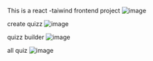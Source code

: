 This is a react -taiwind frontend project 
![image](https://github.com/user-attachments/assets/e7a9f4d2-139f-4b65-8ee2-f57a3286ed8b)

create quizz
![image](https://github.com/user-attachments/assets/978bdab5-7151-4400-b32d-2ffa7c923291)

quizz builder 
![image](https://github.com/user-attachments/assets/6edb3700-3cd1-4c92-a6c9-f00012e8c86f)

all quiz 
![image](https://github.com/user-attachments/assets/9ea9f1d5-3cce-4153-8d0c-32a732f000a9)
